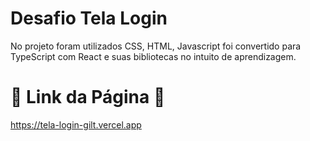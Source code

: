 # Desafio Tela Login
No projeto foram utilizados CSS, HTML, Javascript foi convertido para TypeScript com React e suas bibliotecas no intuito de aprendizagem.
#  🔸 Link da Página 🔸
https://tela-login-gilt.vercel.app
